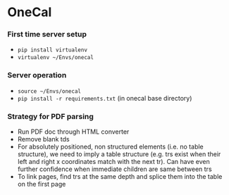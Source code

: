 # OneCal

### First time server setup
 - `pip install virtualenv`
 - `virtualenv ~/Envs/onecal`

### Server operation
 - `source ~/Envs/onecal`
 - `pip install -r requirements.txt` (in onecal base directory)

### Strategy for PDF parsing
 - Run PDF doc through HTML converter
 - Remove blank tds
 - For absolutely positioned, non structured elements (i.e. no table structure), we need to imply a table structure (e.g. trs exist when their left and right x coordinates match with the next tr). Can have even further confidence when immediate children are same between trs
 - To link pages, find trs at the same depth and splice them into the table on the first page